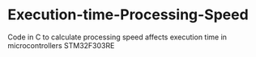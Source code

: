 # Execution-time-Processing-Speed
Code in C to calculate processing speed affects execution time in microcontrollers STM32F303RE
